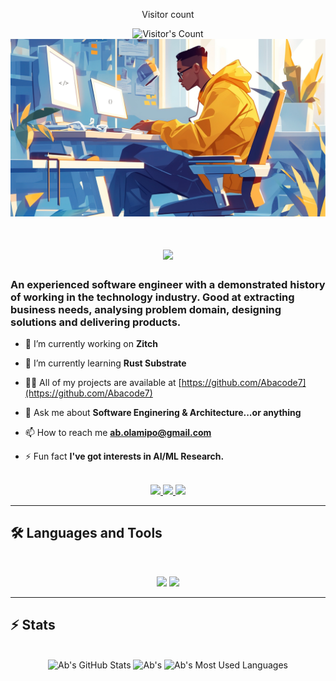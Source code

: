 <div align="center"> 
  <p>Visitor count</p>
  <img src="https://profile-counter.glitch.me/Abacode7/count.svg" alt="Visitor's Count" />
</div>

<img src="https://github.com/Abacode7/Abacode7/blob/main/software-developer.png" alt="Banner of a developer sitting in front of a desk">

<h1 align="center">
    <img src="https://readme-typing-svg.herokuapp.com/?font=Inter&size=48&center=true&vCenter=true&width=500&height=70&color=4493F8&duration=4000&lines=Hi+There!+👋;+I'm+Abraham!;" />
</h1>

### An experienced software engineer with a demonstrated history of working in the technology industry. Good at extracting business needs, analysing problem domain, designing solutions and delivering products.

- 🔭 I’m currently working on **Zitch**

- 🌱 I’m currently learning **Rust Substrate**

- 👨‍💻 All of my projects are available at [https://github.com/Abacode7](https://github.com/Abacode7)

- 💬 Ask me about **Software Enginering & Architecture...or anything**

- 📫 How to reach me **ab.olamipo@gmail.com**

- ⚡ Fun fact **I've got interests in AI/ML Research.**

<br>

<div align="center">
  <a href="mailto:ab.olamipo@gmail.com">
    <img src="https://img.shields.io/badge/Gmail-333333?style=for-the-badge&logo=gmail&logoColor=red" />
  </a>
  <a href="https://linkedin.com/in/abraham-olamipo-b0b72616a" target="_blank">
    <img src="https://img.shields.io/badge/LinkedIn-0077B5?style=for-the-badge&logo=linkedin&logoColor=white" target="_blank" />
  </a>
  <a href="https://medium.com/@olamipoabraham" target="_blank">
    <img src="https://img.shields.io/badge/Medium-000000?style=for-the-badge&logo=medium&logoColor=white" target="_blank" />
  </a>
</div>

<hr>

## 🛠️ Languages and Tools

<br>

<p align="center">
  <img src="https://skillicons.dev/icons?i=java,spring,golang,rust,python,tensorflow,elixir,spanner,mysql,redis,cassandra,mongodb,postgres" />
  <img src="https://skillicons.dev/icons?i=kubernetes,docker,gcp,jenkins,html,css,js,git,postman,heroku,graphana,elk" />
</p>

<hr>

## ⚡️ Stats

<br>

<div align=center>
  <img width=390 src="https://github-readme-stats.vercel.app/api?username=abacode7&theme=transparent&count_private=true&show_icons=true&rank_icon=github&locale=en" alt="Ab's GitHub Stats" />
  <img width=390 src="https://github-readme-streak-stats.herokuapp.com/?user=abacode7&theme=transparent&count_private=true&border_radius=10&locale=en" alt="Ab's" />
  <img width=325 src="https://github-readme-stats.vercel.app/api/top-langs?username=abacode7&theme=transparent&layout=donut&hide=css&langs_count=8&border_radius=10&show_icons=true&locale=en" alt="Ab's Most Used Languages" />
</div>
